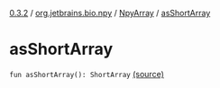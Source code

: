 [0.3.2](../../index.md) / [org.jetbrains.bio.npy](../index.md) / [NpyArray](index.md) / [asShortArray](.)

# asShortArray

`fun asShortArray(): ShortArray` [(source)](https://github.com/JetBrains-Research/npy/blob/0.3.2/src/main/kotlin/org/jetbrains/bio/npy/Npy.kt#L349)
